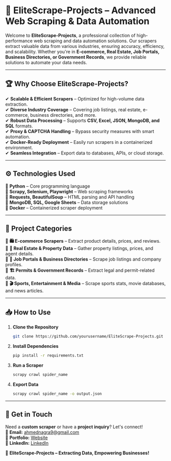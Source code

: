 # 🚀 EliteScrape-Projects – Advanced Web Scraping & Data Automation

Welcome to **EliteScrape-Projects**, a professional collection of high-performance web scraping and data automation solutions. Our scrapers extract valuable data from various industries, ensuring accuracy, efficiency, and scalability. Whether you're in **E-commerce, Real Estate, Job Portals, Business Directories, or Government Records**, we provide reliable solutions to automate your data needs.  

---

## 🏆 Why Choose EliteScrape-Projects?
✔ **Scalable & Efficient Scrapers** – Optimized for high-volume data extraction.  
✔ **Diverse Industry Coverage** – Covering job listings, real estate, e-commerce, business directories, and more.  
✔ **Robust Data Processing** – Supports **CSV, Excel, JSON, MongoDB, and SQL** formats.  
✔ **Proxy & CAPTCHA Handling** – Bypass security measures with smart automation.  
✔ **Docker-Ready Deployment** – Easily run scrapers in a containerized environment.  
✔ **Seamless Integration** – Export data to databases, APIs, or cloud storage.  

---

## ⚙️ Technologies Used
🔹 **Python** – Core programming language  
🔹 **Scrapy, Selenium, Playwright** – Web scraping frameworks  
🔹 **Requests, BeautifulSoup** – HTML parsing and API handling  
🔹 **MongoDB, SQL, Google Sheets** – Data storage solutions  
🔹 **Docker** – Containerized scraper deployment  

---

## 📂 Project Categories

🔹 **🛍️ E-commerce Scrapers** – Extract product details, prices, and reviews.  
🔹 **🏡 Real Estate & Property Data** – Gather property listings, prices, and agent details.  
🔹 **💼 Job Portals & Business Directories** – Scrape job listings and company profiles.  
🔹 **🏗️ Permits & Government Records** – Extract legal and permit-related data.  
🔹 **🎬 Sports, Entertainment & Media** – Scrape sports stats, movie databases, and news articles.  

---

## 📥 How to Use
1. **Clone the Repository**  
   ```bash
   git clone https://github.com/yourusername/EliteScrape-Projects.git
   ```  
2. **Install Dependencies**  
   ```bash
   pip install -r requirements.txt
   ```  
3. **Run a Scraper**  
   ```bash
   scrapy crawl spider_name
   ```  
4. **Export Data**  
   ```bash
   scrapy crawl spider_name -o output.json
   ```  

---

## 📧 Get in Touch
Need a **custom scraper** or have a **project inquiry**? Let's connect!  
📩 **Email:** ahmednagra9@gmail.com  
🔗 **Portfolio:** [Website](https://www.upwork.com/freelancers/muhammadahmed162?viewMode=1)  
💼 **LinkedIn:** [LinkedIn](https://www.linkedin.com/in/muhammad-ahmed-126466233/)  

🚀 **EliteScrape-Projects – Extracting Data, Empowering Businesses!**
